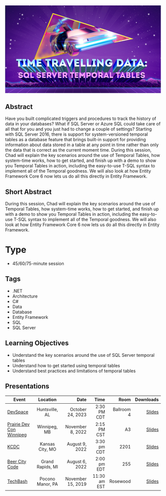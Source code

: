 ![Time Travelling Data: SQL Server Temporal Tables](Thumbnail.jpg)

## Abstract
Have you built complicated triggers and procedures to track the history of data in your databases? What if SQL Server or Azure SQL could take care of all that for you and you just had to change a couple of settings? Starting with SQL Server 2016, there is support for system-versioned temporal tables as a database feature that brings built-in support for providing information about data stored in a table at any point in time rather than only the data that is correct as the current moment time. During this session, Chad will explain the key scenarios around the use of Temporal Tables, how system-time works, how to get started, and finish up with a demo to show you Temporal Tables in action, including the easy-to-use T-SQL syntax to implement all of the Temporal goodness. We will also look at how Entity Framework Core 6 now lets us do all this directly in Entity Framework.

## Short Abstract
During this session, Chad will explain the key scenarios around the use of Temporal Tables, how system-time works, how to get started, and finish up with a demo to show you Temporal Tables in action, including the easy-to-use T-SQL syntax to implement all of the Temporal goodness. We will also look at how Entity Framework Core 6 now lets us do all this directly in Entity Framework.

# Type
* 45/60/75-minute session

## Tags
* .NET
* Architecture
* C#
* Data
* Database
* Entity Framework
* SQL
* SQL Server

## Learning Objectives
* Understand the key scenarios around the use of SQL Server temporal tables
* Understand how to get started using temporal tables
* Understand best practices and limitations of temporal tables

## Presentations

| Event | Location | Date | Time | Room | Downloads |
|-------|:--------:|-----:|-----:|-----:|----------:|
| [DevSpace](https://www.devspaceconf.com/sessions.html?id=937) | Huntsville, AL | October 24, 2023 | 2:30 PM CDT | Ballroom 4 | [Slides](Presentations/TimeTravellingData_DevSpace2023.pdf) |
| [Prairie Dev Con Winnipeg](https://www.prairiedevcon.com/winnipeg.html) | Winnipeg, MB | November 8, 2022 | 2:15 PM CST | A3 | [Slides](Presentations/TimeTravellingData_PDCWinnipeg.pdf) |
| [KCDC](https://www.kcdc.info/agenda) | Kansas City, MO | August 9, 2022 | 3:30 pm CDT | 2201 | [Slides](Presentations/TimeTravellingData_KCDC2022.pdf) | 
| [Beer City Code](https://www.beercitycode.com/) | Grand Rapids, MI | August 6, 2022 | 2:00 pm EDT | 255 | [Slides](Presentations/TimeTravellingData_BeerCityCode2022.pdf) | 
| [TechBash](https://techbash.com/2019-schedule) | Pocono Manor, PA | November 15, 2019 | 11:30 am EST | Rosewood | [Slides](Presentations/TimeTravelingTables-TechBash2019.pdf) | 
